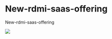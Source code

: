 # New-rdmi-saas-offering
New-rdmi-saas-offering


<a href="https://portal.azure.com/#create/Microsoft.Template/uri/https%3A%2F%2Fraw.githubusercontent.com%2Fprasanth123n%2FNew-rdmi-saas-offering%2Fmaster%2Fazuredeploy.json" target="_blank">
    <img src="http://azuredeploy.net/deploybutton.png"/>
</a>
